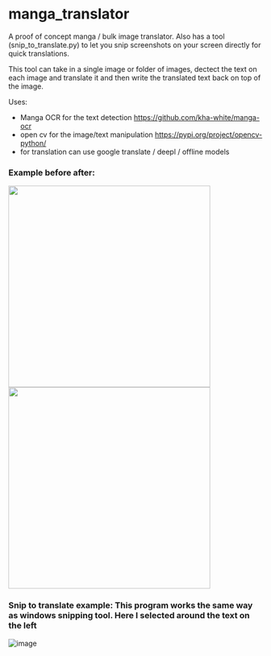 # manga_translator

A proof of concept manga / bulk image translator. Also has a tool (snip_to_translate.py) to let you snip screenshots on your screen directly for quick translations.

This tool can take in a single image or folder of images, dectect the text on each image and translate it and then write the translated text back on top of the image.


Uses: 
- Manga OCR for the text detection https://github.com/kha-white/manga-ocr
- open cv for the image/text manipulation https://pypi.org/project/opencv-python/
- for translation can use google translate / deepl / offline models

### Example before after:

<img width="400" src="https://github.com/user-attachments/assets/aeb8f541-0365-4924-bd5f-1f5665bcaebb">
<img width="400" src="https://github.com/user-attachments/assets/d1f6f45e-f9bc-4239-b922-a3fd00be3e6e">



### Snip to translate example: This program works the same way as windows snipping tool. Here I selected around the text on the left
![image](https://github.com/user-attachments/assets/5a1bb402-eea4-47f7-a6c9-f60cc8203e40)
